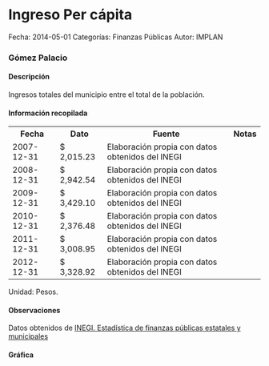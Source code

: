 Ingreso Per cápita
=====

Fecha: 2014-05-01
Categorías: Finanzas Públicas
Autor: IMPLAN

### Gómez Palacio

#### Descripción

Ingresos totales del municipio entre el total de la población.

#### Información recopilada

<table class="table table-hover table-bordered">
  <tr><th>Fecha</th><th>Dato</th><th>Fuente</th><th>Notas</th></tr>
  <tr><td>2007-12-31</td><td>$ 2,015.23</td><td>Elaboración propia con datos obtenidos del INEGI</td><td></td></tr>
  <tr><td>2008-12-31</td><td>$ 2,942.54</td><td>Elaboración propia con datos obtenidos del INEGI</td><td></td></tr>
  <tr><td>2009-12-31</td><td>$ 3,429.10</td><td>Elaboración propia con datos obtenidos del INEGI</td><td></td></tr>
  <tr><td>2010-12-31</td><td>$ 2,376.48</td><td>Elaboración propia con datos obtenidos del INEGI</td><td></td></tr>
  <tr><td>2011-12-31</td><td>$ 3,008.95</td><td>Elaboración propia con datos obtenidos del INEGI</td><td></td></tr>
  <tr><td>2012-12-31</td><td>$ 3,328.92</td><td>Elaboración propia con datos obtenidos del INEGI</td><td></td></tr>
</table>

Unidad: Pesos.

#### Observaciones

Datos obtenidos de [INEGI. Estadística de finanzas públicas estatales y municipales](http://www.inegi.org.mx/sistemas/olap/Proyectos/bd/continuas/finanzaspublicas/FPMun.asp?s=est&c=11289&proy=efipem_fmun)

#### Gráfica

<div id="Morristmrilici" class="grafica"></div>
  <!-- JAVASCRIPT DE LA GRAFICA EN Morristmrilici -->
  <script>
  new Morris.Bar({
    element: 'Morristmrilici',
    data: [
      { fecha: '2007-12-31', dato: 2015.23 },
      { fecha: '2008-12-31', dato: 2942.54 },
      { fecha: '2009-12-31', dato: 3429.10 },
      { fecha: '2010-12-31', dato: 2376.48 },
      { fecha: '2011-12-31', dato: 3008.95 },
      { fecha: '2012-12-31', dato: 3328.92 }
    ],
    xkey: 'fecha',
    ykeys: ['dato'],
    labels: ['Dato']
  });
  </script>
